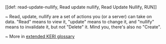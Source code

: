 [[def: read-update-nullify, Read update nullify, Read Update Nullify, RUN]]

~ Read, update, nullify are a set of actions you (or a server) can take on data. "Read" means to view it, "update" means to change it, and "nullify" means to invalidate it, but not "Delete" it. Mind you, there's also no "Create".

~ More in <a href="https://weboftrust.github.io/WOT-terms/docs/glossary/read-update-nullify">extended KERI glossary</a>
